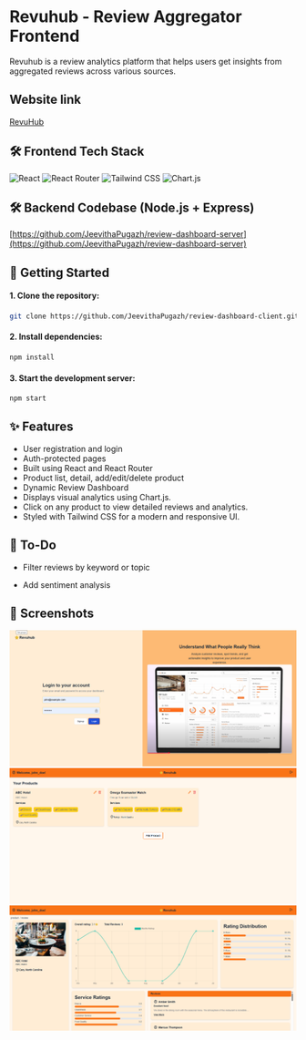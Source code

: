 # Revuhub - Review Aggregator Frontend

Revuhub is a review analytics platform that helps users get insights from aggregated reviews across various sources.

## Website link
[RevuHub](https://review-dashboard-client.onrender.com/)

## 🛠️ Frontend Tech Stack

![React](https://img.shields.io/badge/React-20232A?style=for-the-badge&logo=react&logoColor=61DAFB) ![React Router](https://img.shields.io/badge/React_Router-CA4245?style=for-the-badge&logo=react-router&logoColor=white) ![Tailwind CSS](https://img.shields.io/badge/Tailwind_CSS-38B2AC?style=for-the-badge&logo=tailwind-css&logoColor=white) ![Chart.js](https://img.shields.io/badge/Chart.js-FF6384?style=for-the-badge&logo=chartdotjs&logoColor=white)

## 🛠️ Backend Codebase (Node.js + Express)

[https://github.com/JeevithaPugazh/review-dashboard-server](https://github.com/JeevithaPugazh/review-dashboard-server)

## 🚀 Getting Started

#### 1. Clone the repository:

```bash
git clone https://github.com/JeevithaPugazh/review-dashboard-client.git
```

#### 2. Install dependencies:

```bash
npm install
```

#### 3. Start the development server:

```bash
npm start
```

## ✨ Features

- User registration and login
- Auth-protected pages
- Built using React and React Router
- Product list, detail, add/edit/delete product
- Dynamic Review Dashboard
- Displays visual analytics using Chart.js.
- Click on any product to view detailed reviews and analytics.
- Styled with Tailwind CSS for a modern and responsive UI.

## 🧪 To-Do

- Filter reviews by keyword or topic

- Add sentiment analysis

## 📸 Screenshots

![LoginPage ScreenShort](./public/LoginPage2.png)
![ProductPage ScreenShort](./public/ProductPage.png)
![ReviewDashboardPage ScreenShort](./public/ReviewDashboardPage.png)
